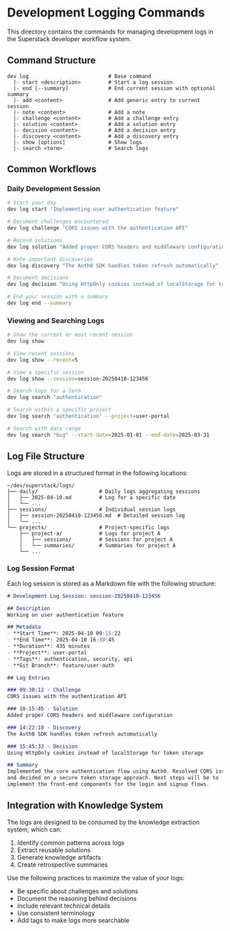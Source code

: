 # Development Logging Commands

This directory contains the commands for managing development logs in the Superstack developer workflow system.

## Command Structure

```
dev log                          # Base command
  |- start <description>         # Start a log session
  |- end [--summary]             # End current session with optional summary
  |- add <content>               # Add generic entry to current session
  |- note <content>              # Add a note
  |- challenge <content>         # Add a challenge entry
  |- solution <content>          # Add a solution entry
  |- decision <content>          # Add a decision entry
  |- discovery <content>         # Add a discovery entry
  |- show [options]              # Show logs
  |- search <term>               # Search logs
```

## Common Workflows

### Daily Development Session

```bash
# Start your day
dev log start "Implementing user authentication feature"

# Document challenges encountered
dev log challenge "CORS issues with the authentication API"

# Record solutions
dev log solution "Added proper CORS headers and middleware configuration"

# Note important discoveries
dev log discovery "The Auth0 SDK handles token refresh automatically"

# Document decisions
dev log decision "Using HttpOnly cookies instead of localStorage for token storage"

# End your session with a summary
dev log end --summary
```

### Viewing and Searching Logs

```bash
# Show the current or most recent session
dev log show

# View recent sessions
dev log show --recent=5

# View a specific session
dev log show --session=session-20250410-123456

# Search logs for a term
dev log search "authentication"

# Search within a specific project
dev log search "authentication" --project=user-portal

# Search with date range
dev log search "bug" --start-date=2025-01-01 --end-date=2025-03-31
```

## Log File Structure

Logs are stored in a structured format in the following locations:

```
~/dev/superstack/logs/
├── daily/                    # Daily logs aggregating sessions
│   ├── 2025-04-10.md         # Log for a specific date
│   └── ...
├── sessions/                 # Individual session logs
│   ├── session-20250410-123456.md  # Detailed session log
│   └── ...
└── projects/                 # Project-specific logs
    ├── project-a/            # Logs for project A
    │   ├── sessions/         # Sessions for project A
    │   └── summaries/        # Summaries for project A
    └── ...
```

### Log Session Format

Each log session is stored as a Markdown file with the following structure:

```markdown
# Development Log Session: session-20250410-123456

## Description
Working on user authentication feature

## Metadata
- **Start Time**: 2025-04-10 09:15:22
- **End Time**: 2025-04-10 16:30:45
- **Duration**: 435 minutes
- **Project**: user-portal
- **Tags**: authentication, security, api
- **Git Branch**: feature/user-auth

## Log Entries

### 09:30:12 - Challenge
CORS issues with the authentication API

### 10:15:45 - Solution
Added proper CORS headers and middleware configuration

### 14:22:10 - Discovery
The Auth0 SDK handles token refresh automatically

### 15:45:33 - Decision
Using HttpOnly cookies instead of localStorage for token storage

## Summary
Implemented the core authentication flow using Auth0. Resolved CORS issues
and decided on a secure token storage approach. Next steps will be to 
implement the front-end components for the login and signup flows.
```

## Integration with Knowledge System

The logs are designed to be consumed by the knowledge extraction system, which can:

1. Identify common patterns across logs
2. Extract reusable solutions
3. Generate knowledge artifacts
4. Create retrospective summaries

Use the following practices to maximize the value of your logs:

- Be specific about challenges and solutions
- Document the reasoning behind decisions
- Include relevant technical details
- Use consistent terminology
- Add tags to make logs more searchable
